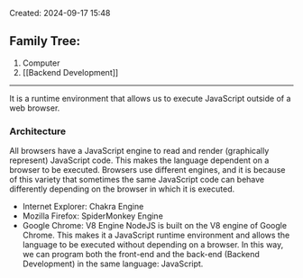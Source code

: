 Created: 2024-09-17 15:48
## Family Tree:
1. Computer
2. [[Backend Development]]
-- -
It is a runtime environment that allows us to execute JavaScript outside of a web browser.
### Architecture
All browsers have a JavaScript engine to read and render (graphically represent) JavaScript code. This makes the language dependent on a browser to be executed. Browsers use different engines, and it is because of this variety that sometimes the same JavaScript code can behave differently depending on the browser in which it is executed.
- Internet Explorer: Chakra Engine
- Mozilla Firefox: SpiderMonkey Engine
- Google Chrome: V8 Engine
NodeJS is built on the V8 engine of Google Chrome. This makes it a JavaScript runtime environment and allows the language to be executed without depending on a browser. In this way, we can program both the front-end and the back-end (Backend Development) in the same language: JavaScript.
